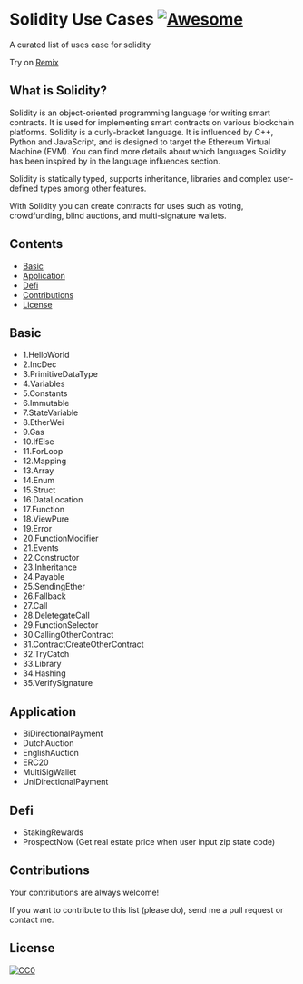 # Solidity Use Cases [![Awesome](https://cdn.rawgit.com/sindresorhus/awesome/d7305f38d29fed78fa85652e3a63e154dd8e8829/media/badge.svg)](https://github.com/anhnt4288/solidity-use-cases)

A curated list of uses case for solidity

Try on [Remix](https://remix.ethereum.org/)

## What is Solidity?

Solidity is an object-oriented programming language for writing smart contracts. It is used for implementing smart contracts on various blockchain platforms.
Solidity is a curly-bracket language. It is influenced by C++, Python and JavaScript, and is designed to target the Ethereum Virtual Machine (EVM). You can find more details about which languages Solidity has been inspired by in the language influences section.

Solidity is statically typed, supports inheritance, libraries and complex user-defined types among other features.

With Solidity you can create contracts for uses such as voting, crowdfunding, blind auctions, and multi-signature wallets.

## Contents

  - [Basic](#basic)
  - [Application](#application)
  - [Defi](#defi)
  - [Contributions](#contribution)
  - [License](#license)

<a name="basic"/>

## Basic

- 1.HelloWorld  
- 2.IncDec  
- 3.PrimitiveDataType  
- 4.Variables  
- 5.Constants  
- 6.Immutable  
- 7.StateVariable  
- 8.EtherWei  
- 9.Gas  
- 10.IfElse  
- 11.ForLoop  
- 12.Mapping  
- 13.Array  
- 14.Enum  
- 15.Struct  
- 16.DataLocation  
- 17.Function  
- 18.ViewPure  
- 19.Error  
- 20.FunctionModifier  
- 21.Events  
- 22.Constructor  
- 23.Inheritance  
- 24.Payable  
- 25.SendingEther  
- 26.Fallback  
- 27.Call  
- 28.DeletegateCall  
- 29.FunctionSelector  
- 30.CallingOtherContract  
- 31.ContractCreateOtherContract  
- 32.TryCatch  
- 33.Library  
- 34.Hashing  
- 35.VerifySignature  

<a name="application" />

## Application

- BiDirectionalPayment  
- DutchAuction  
- EnglishAuction  
- ERC20  
- MultiSigWallet  
- UniDirectionalPayment  

<a name="defi" />

## Defi

- StakingRewards
- ProspectNow (Get real estate price when user input zip state code)

<a name="contribution" />

## Contributions

Your contributions are always welcome!

If you want to contribute to this list (please do), send me a pull request or contact me.

<a name="license" />

## License

[![CC0](https://mirrors.creativecommons.org/presskit/buttons/88x31/svg/cc-zero.svg)](https://creativecommons.org/publicdomain/zero/1.0/)
